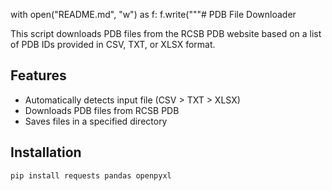 with open("README.md", "w") as f:
    f.write("""# PDB File Downloader

This script downloads PDB files from the RCSB PDB website based on a list of PDB IDs provided in CSV, TXT, or XLSX format.

## Features
- Automatically detects input file (CSV > TXT > XLSX)
- Downloads PDB files from RCSB PDB
- Saves files in a specified directory

## Installation
```bash
pip install requests pandas openpyxl
